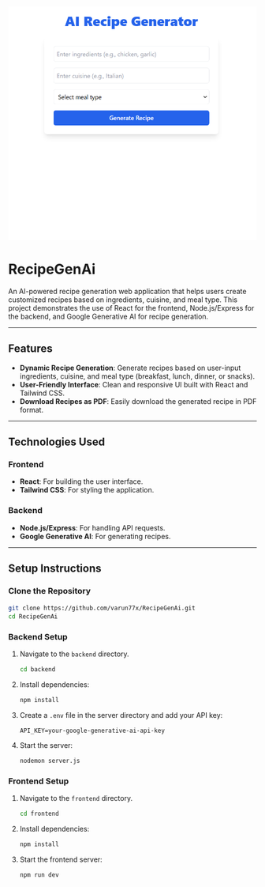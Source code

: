 ![frontend](frontend/src/assets/github-photo.png)

# RecipeGenAi

An AI-powered recipe generation web application that helps users create customized recipes based on ingredients, cuisine, and meal type. This project demonstrates the use of React for the frontend, Node.js/Express for the backend, and Google Generative AI for recipe generation.

---

## Features

- **Dynamic Recipe Generation**: Generate recipes based on user-input ingredients, cuisine, and meal type (breakfast, lunch, dinner, or snacks).
- **User-Friendly Interface**: Clean and responsive UI built with React and Tailwind CSS.
- **Download Recipes as PDF**: Easily download the generated recipe in PDF format.

---

## Technologies Used

### Frontend
- **React**: For building the user interface.
- **Tailwind CSS**: For styling the application.

### Backend
- **Node.js/Express**: For handling API requests.
- **Google Generative AI**: For generating recipes.

---

## Setup Instructions

### Clone the Repository
```bash
git clone https://github.com/varun77x/RecipeGenAi.git
cd RecipeGenAi
```

### Backend Setup
1. Navigate to the `backend` directory.
   ```bash
   cd backend
   ```
2. Install dependencies:
   ```bash
   npm install
   ```
3. Create a `.env` file in the server directory and add your API key:
   ```env
   API_KEY=your-google-generative-ai-api-key
   ```
4. Start the server:
   ```bash
   nodemon server.js
   ```

### Frontend Setup
1. Navigate to the `frontend` directory.
   ```bash
   cd frontend
   ```
2. Install dependencies:
   ```bash
   npm install
   ```
3. Start the frontend server:
   ```bash
   npm run dev
   ```

